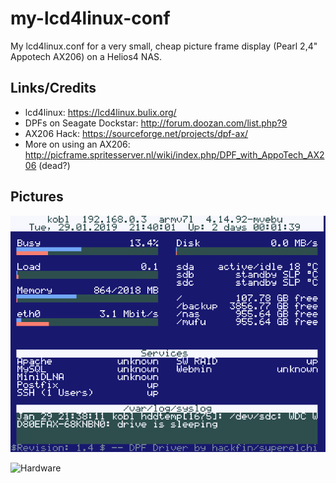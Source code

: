 my-lcd4linux-conf
=================
My lcd4linux.conf for a very small, cheap picture frame display (Pearl 2,4" Appotech AX206) on a Helios4 NAS.

Links/Credits
-------------
- lcd4linux: https://lcd4linux.bulix.org/
- DPFs on Seagate Dockstar: http://forum.doozan.com/list.php?9
- AX206 Hack: https://sourceforge.net/projects/dpf-ax/
- More on using an AX206: http://picframe.spritesserver.nl/wiki/index.php/DPF_with_AppoTech_AX206 (dead?)


Pictures
--------

![Sample DPF output](https://github.com/hkramski/my-lcd4linux-conf/blob/master/demo-dpf-lcd4l-helios4.png "Sample DPF output")

![Hardware](https://github.com/hkramski/my-lcd4linux-conf/blob/master/demo-dpf-helios4.jpg "Hardware")
